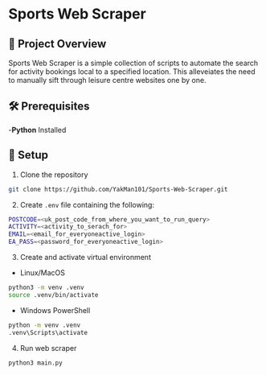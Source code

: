 # Sports Web Scraper

## 📝 Project Overview
Sports Web Scraper is a simple collection of scripts to automate the search for activity bookings local to a specified location. This alleveiates the need to manually sift through leisure centre websites one by one.

## 🛠️ Prerequisites

-**Python** Installed

## 📂 Setup
1. Clone the repository
```bash
git clone https://github.com/YakMan101/Sports-Web-Scraper.git
```

2. Create `.env` file containing the following:
```bash
POSTCODE=<uk_post_code_from_where_you_want_to_run_query>
ACTIVITY=<activity_to_serach_for>
EMAIL=<email_for_everyoneactive_login>
EA_PASS=<password_for_everyoneactive_login>
```

3. Create and activate virtual environment
- Linux/MacOS
```bash
python3 -m venv .venv
source .venv/bin/activate
```
- Windows PowerShell
```bash
python -m venv .venv
.venv\Scripts\activate
```

4. Run web scraper
```bash
python3 main.py
```